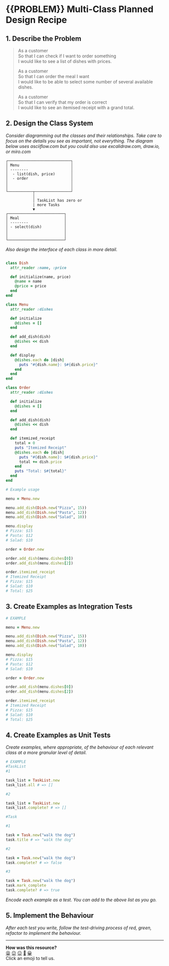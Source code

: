 # {{PROBLEM}} Multi-Class Planned Design Recipe

## 1. Describe the Problem

> As a customer  
> So that I can check if I want to order something  
> I would like to see a list of dishes with prices.
> 
> As a customer  
> So that I can order the meal I want  
> I would like to be able to select some number of several available dishes.
> 
> As a customer  
> So that I can verify that my order is correct  
> I would like to see an itemised receipt with a grand total.

## 2. Design the Class System

_Consider diagramming out the classes and their relationships. Take care to
focus on the details you see as important, not everything. The diagram below
uses asciiflow.com but you could also use excalidraw.com, draw.io, or miro.com_

```
┌────────────────────────────┐
│ Menu                       │
│ --------                   │                     
│  - list(dish, price)       │
│  - order                   │                
│                            │
│                            │
└───────────┬────────────────┘
            │
            │ TaskList has zero or 
            | more Tasks
            ▼
┌─────────────────────────┐
│ Meal                    │
│ --------                │
│ - select(dish)          │
│                         │
│                         │
└─────────────────────────┘
```

_Also design the interface of each class in more detail._

```ruby

class Dish
  attr_reader :name, :price

  def initialize(name, price)
    @name = name
    @price = price
  end
end

class Menu
  attr_reader :dishes

  def initialize
    @dishes = []
  end

  def add_dish(dish)
    @dishes << dish
  end

  def display
    @dishes.each do |dish|
      puts "#{dish.name}: $#{dish.price}"
    end
  end
end

class Order
  attr_reader :dishes

  def initialize
    @dishes = []
  end

  def add_dish(dish)
    @dishes << dish
  end

  def itemized_receipt
    total = 0
    puts "Itemized Receipt"
    @dishes.each do |dish|
      puts "#{dish.name}: $#{dish.price}"
      total += dish.price
    end
    puts "Total: $#{total}"
  end
end

# Example usage

menu = Menu.new

menu.add_dish(Dish.new("Pizza", 15))
menu.add_dish(Dish.new("Pasta", 12))
menu.add_dish(Dish.new("Salad", 10))

menu.display
# Pizza: $15
# Pasta: $12
# Salad: $10

order = Order.new

order.add_dish(menu.dishes[0])
order.add_dish(menu.dishes[2])

order.itemized_receipt
# Itemized Receipt
# Pizza: $15
# Salad: $10
# Total: $25


```

## 3. Create Examples as Integration Tests


```ruby
# EXAMPLE

menu = Menu.new

menu.add_dish(Dish.new("Pizza", 15))
menu.add_dish(Dish.new("Pasta", 12))
menu.add_dish(Dish.new("Salad", 10))

menu.display
# Pizza: $15
# Pasta: $12
# Salad: $10

order = Order.new

order.add_dish(menu.dishes[0])
order.add_dish(menu.dishes[2])

order.itemized_receipt
# Itemized Receipt
# Pizza: $15
# Salad: $10
# Total: $25
```

## 4. Create Examples as Unit Tests

_Create examples, where appropriate, of the behaviour of each relevant class at
a more granular level of detail._

```ruby
# EXAMPLE
#TaskList
#1

task_list = TaskList.new
task_list.all # => []

#2

task_list = TaskList.new
task_list.complete? # => []

#Task

#1

task = Task.new("walk the dog")
task.title # => "walk the dog"

#2

task = Task.new("walk the dog")
task.complete? # => false

#3

task = Task.new("walk the dog")
task.mark_complete
task.complete? # => true

```

_Encode each example as a test. You can add to the above list as you go._

## 5. Implement the Behaviour

_After each test you write, follow the test-driving process of red, green,
refactor to implement the behaviour._


<!-- BEGIN GENERATED SECTION DO NOT EDIT -->

---

**How was this resource?**  
[😫](https://airtable.com/shrUJ3t7KLMqVRFKR?prefill_Repository=makersacademy%2Fgolden-square&prefill_File=resources%2Fmulti_class_recipe_template.md&prefill_Sentiment=😫) [😕](https://airtable.com/shrUJ3t7KLMqVRFKR?prefill_Repository=makersacademy%2Fgolden-square&prefill_File=resources%2Fmulti_class_recipe_template.md&prefill_Sentiment=😕) [😐](https://airtable.com/shrUJ3t7KLMqVRFKR?prefill_Repository=makersacademy%2Fgolden-square&prefill_File=resources%2Fmulti_class_recipe_template.md&prefill_Sentiment=😐) [🙂](https://airtable.com/shrUJ3t7KLMqVRFKR?prefill_Repository=makersacademy%2Fgolden-square&prefill_File=resources%2Fmulti_class_recipe_template.md&prefill_Sentiment=🙂) [😀](https://airtable.com/shrUJ3t7KLMqVRFKR?prefill_Repository=makersacademy%2Fgolden-square&prefill_File=resources%2Fmulti_class_recipe_template.md&prefill_Sentiment=😀)  
Click an emoji to tell us.

<!-- END GENERATED SECTION DO NOT EDIT -->